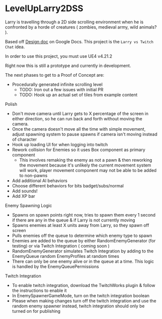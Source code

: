 # LevelUpLarry2DSS
Larry is travelling through a 2D side scrolling environment when he is confronted by a horde of creatures ( zombies, medieval army, wild animals? ).  

Based off [Design doc](https://docs.google.com/document/d/1iMpK-hJsFLI4GPMWzvPedDiAtvYZl5U48OwvbeyLm2I/edit#heading=h.19u0nz2irg77) on Google Docs.  This project is the `Larry vs Twitch Chat` idea.

In order to use this project, you must use UE4 v4.21.2

Right now this is still a prototype and currently in development.

The next phases to get to a Proof of Concept are:
 - Procedurally generated infinite scrolling level
   - TODO: Iron out a few issues with initial PR
   - TODO: Hook up an actual set of tiles from example content
 
Polish
 - Don't move camera until Larry gets to X percentage of the screen in either direction, so he can run back and forth without moving the camera.  
 - Once the camera doesn't move all the time with simple movement, adjust spawning system to pause spawns if camera isn't moving instead of character
 - Hook up loading UI for when logging into twitch
 - Rework collision for Enemies so it uses Box component as primary component
   - This involves remaking the enemy as not a pawn & then reworking the movement because it's unlikely the current movement system will work, player movement component may not be able to be added to non-pawns
 - Add additional AI behaviors
 - Choose different behaviors for bits badget/subs/normal
 - Add sounds!
 - Add XP bar
 
 Enemy Spawning Logic
 - Spawns on spawn points right now, tries to spawn them every 1 second if there are any in the queue & if Larry is not currently moving
 - Spawns enemies at least X units away from Larry, so they spawn off screen
 - Pulls enemies off the queue to determine which enemy type to spawn
 - Enemies are added to the queue by either RandomEnemyGenerator (for testing) or via Twitch Integration ( coming soon )
 - RandomEnemyGenerator simulates Twitch Integration by adding to the EnemyQueue random EnemyProfiles at random times
 - There can only be one enemy alive or in the queue at a time.  This logic is handled by the EnemyQueuePermissions
 
 Twitch Integration
 - To enable twitch integration, download the TwitchWorks plugin & follow the instructions to enable it
 - In EnemySpawnerGameMode, turn on the twitch integration boolean
 - Please when making changes turn off the twitch integration and use the random enemy spawner instead, twitch integration should only be turned on for publishing
